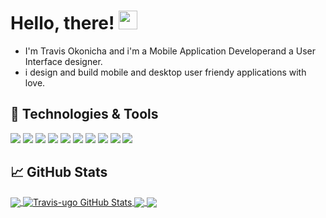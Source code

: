 <!-- - 👋 Hi, I’m @Travis-ugo
- 👀 I’m interested in everthing beautiful, Flutter, IOS Mobile dev, UI design, Football, Golf...
- 🌱 I’m currently learning Cards🌱🌱...
- 💞️ I’m looking to collaborate...
- 📫 How to reach me on Gmail : Okonicha.ugo@gmail.com , portfolio webapp : Trvis-ugo.web.app...

<!---
Travis-ugo/Travis-ugo is a ✨ special ✨ repository because its `README.md` (this file) appears on your GitHub profile.
You can click the Preview link to take a look at your changes.
--->


<!-- 
[![Header](https://raw.githubusercontent.com/MartinHeinz/MartinHeinz/master/readme_header.png "Header")](https://martinheinz.dev/) -->

# Hello, there! <img src="https://raw.githubusercontent.com/MartinHeinz/MartinHeinz/master/wave.gif" width="30px">
- I'm Travis Okonicha and i'm a Mobile Application Developerand a User Interface designer.
- i design and build mobile and desktop user friendy applications with love.

<!-- 
## &#x270d; Blog & Writing -->
<!-- 
Apart from coding, I also maintain a blog - you can find my articles on my website at [martinheinz.dev](https://martinheinz.dev/) as well as on [Medium](https://medium.com/@martin.heinz) and [DEV.to](https://dev.to/martinheinz). -->

## 🔧 Technologies & Tools
![](https://img.shields.io/badge/OS-macOS-informational?style=flat&logo=apple&logoColor=white&color=2bbc8a)
![](https://img.shields.io/badge/Editor-IntelliJ_IDEA-informational?style=flat&logo=intellij-idea&logoColor=white&color=2bbc8a)
![](https://img.shields.io/badge/Editor-X_code-informational?style=flat&logo=xcode&logoColor=white&color=2bbc8a)
![](https://img.shields.io/badge/Editor-Andiod_Studio-informational?style=flat&logo=andriodstudios&logoColor=white&color=2bbc8a)
![](https://img.shields.io/badge/Code-Python-informational?style=flat&logo=python&logoColor=white&color=2bbc8a)
![](https://img.shields.io/badge/Code-Dart-informational?style=flat&logo=Dart&logoColor=white&color=42A5F5)
![](https://img.shields.io/badge/Code-Swift-informational?style=flat&logo=swift&logoColor=white&color=FF0034)
![](https://img.shields.io/badge/Tools-Flutter-informational?style=flat&logo=flutter&logoColor=lightblue&color=64B5F6)
![](https://img.shields.io/badge/Tools-Firebase-informational?style=flat&logo=Firebase&logoColor=white&color=2bbc8a)
![](https://img.shields.io/badge/Tools-AWS-informational?style=flat&logo=aws&logoColor=white&color=2bbc8a)

## &#x1f4c8; GitHub Stats

<a href="https://github.com/Travis-ugo/Travis-ugo">
  <img align="center" src="https://github-readme-stats.vercel.app/api/top-langs/?username=Travis-ugo&hide=java,html,tex&title_color=ffffff&text_color=c9cacc&icon_color=2bbc8a&bg_color=1d1f21&langs_count=3" />
</a>
<a href="https://github.com/MartinHeinz/MartinHeinz">
  <img align="center" src="https://github-readme-stats.vercel.app/api?username=MartinHeinz&show_icons=true&line_height=27&count_private=true&title_color=ffffff&text_color=c9cacc&icon_color=2bbc8a&bg_color=1d1f21" alt="Travis-ugo GitHub Stats" />
</a>

<a href="https://github.com/MartinHeinz/python-project-blueprint">
  <img align="center" src="https://github-readme-stats.vercel.app/api/pin/?username=Travis-ugo&repo=python-project-blueprint&title_color=ffffff&text_color=c9cacc&icon_color=2bbc8a&bg_color=1d1f21" />
</a>


<a href="https://github.com/Travis-ugo/e-commerce">
  <img align="center" src="https://github-readme-stats.vercel.app/api/pin/?username=Travis-ugo&repo=go-project-blueprint&title_color=ffffff&text_color=c9cacc&icon_color=2bbc8a&bg_color=1d1f21" />
</a>    

<!-- links to social media icons -->

<!-- icons with padding -->

[1.1]: http://i.imgur.com/tXSoThF.png (twitter icon with padding)
[2.1]: http://i.imgur.com/0o48UoR.png (github icon with padding)

<!-- icons without padding -->

[1.2]: http://i.imgur.com/wWzX9uB.png (dribbble icon without padding)
[2.2]: http://i.imgur.com/9I6NRUm.png (github icon without padding)
[3.2]: https://raw.githubusercontent.com/MartinHeinz/MartinHeinz/master/linkedin-3-16.png (LinkedIn icon without padding)


<!-- links to your social media accounts -->

[1]: https://twitter.com/
[2]: https://github.com/Travis-ugo
[3]: https://www.linkedin.com/in/travis-okonicha-66a15b1b8/

